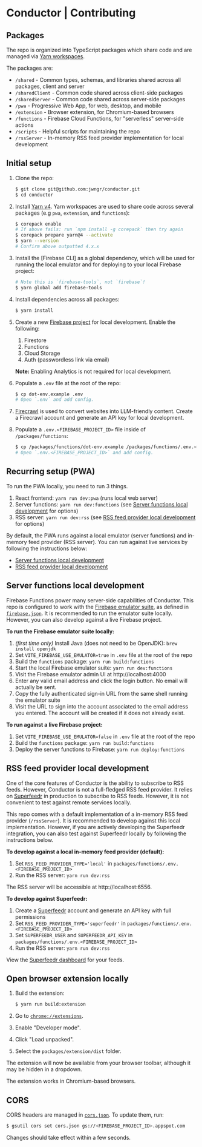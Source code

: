 # Conductor | Contributing

## Packages

The repo is organized into TypeScript packages which share code and are managed via
[Yarn workspaces](https://classic.yarnpkg.com/lang/en/docs/workspaces/).

The packages are:

- `/shared` - Common types, schemas, and libraries shared across all packages, client and server
- `/sharedClient` - Common code shared across client-side packages
- `/sharedServer` - Common code shared across server-side packages
- `/pwa` - Progressive Web App, for web, desktop, and mobile
- `/extension` - Browser extension, for Chromium-based browsers
- `/functions` - Firebase Cloud Functions, for "serverless" server-side actions
- `/scripts` - Helpful scripts for maintaining the repo
- `/rssServer` - In-memory RSS feed provider implementation for local development

## Initial setup

1.  Clone the repo:

    ```bash
    $ git clone git@github.com:jwngr/conductor.git
    $ cd conductor
    ```

1.  Install [Yarn v4](https://yarnpkg.com/getting-started/install). Yarn workspaces are used to
    share code across several packages (e.g `pwa`, `extension`, and `functions`):

    ```bash
    $ corepack enable
    # If above fails: run `npm install -g corepack` then try again
    $ corepack prepare yarn@4 --activate
    $ yarn --version
    # Confirm above outputted 4.x.x
    ```

1.  Install the [Firebase CLI] as a global dependency, which will be used for running the local
    emulator and for deploying to your local Firebase project:

    ```bash
    # Note this is `firebase-tools`, not `firebase`!
    $ yarn global add firebase-tools
    ```

1.  Install dependencies across all packages:

    ```bash
    $ yarn install
    ```

1.  Create a new [Firebase project](https://firebase.google.com/) for local development. Enable the
    following:

    1.  Firestore
    1.  Functions
    1.  Cloud Storage
    1.  Auth (passwordless link via email)

    **Note:** Enabling Analytics is not required for local development.

1.  Populate a `.env` file at the root of the repo:

    ```bash
    $ cp dot-env.example .env
    # Open `.env` and add config.
    ```

1.  [Firecrawl](https://www.firecrawl.dev/) is used to convert websites into LLM-friendly content.
    Create a Firecrawl account and generate an API key for local development.

1.  Populate a `.env.<FIREBASE_PROJECT_ID>` file inside of `/packages/functions`:

    ```bash
    $ cp /packages/functions/dot-env.example /packages/functions/.env.<FIREBASE_PROJECT_ID>
    # Open `.env.<FIREBASE_PROJECT_ID>` and add config.
    ```

## Recurring setup (PWA)

To run the PWA locally, you need to run 3 things.

1. React frontend: `yarn run dev:pwa` (runs local web server)
1. Server functions: `yarn run dev:functions` (see [Server functions local development](#server-functions-local-development) for options)
1. RSS server: `yarn run dev:rss` (see [RSS feed provider local development](#rss-feed-provider-local-development) for options)

By default, the PWA runs against a local emulator (server functions) and in-memory feed provider
(RSS server). You can run against live services by following the instructions below:

- [Server functions local development](#server-functions-local-development)
- [RSS feed provider local development](#rss-feed-provider-local-development)

## Server functions local development

Firebase Functions power many server-side capabilities of Conductor. This repo is configured to work
with the [Firebase emulator suite](https://firebase.google.com/docs/emulator-suite), as defined
in [`firebase.json`](/firebase.json). It is recommended to run the emulator suite locally. However,
you can also develop against a live Firebase project.

**To run the Firebase emulator suite locally:**

1. _(first time only)_ Install Java (does not need to be OpenJDK): `brew install openjdk`
1. Set `VITE_FIREBASE_USE_EMULATOR=true` in `.env` file at the root of the repo
1. Build the `functions` package: `yarn run build:functions`
1. Start the local Firebase emulator suite: `yarn run dev:functions`
1. Visit the Firebase emulator admin UI at http://localhost:4000
1. Enter any valid email address and click the login button. No email will actually be sent.
1. Copy the fully authenticated sign-in URL from the same shell running the emulator suite
1. Visit the URL to sign into the account associated to the email address you entered. The account
   will be created if it does not already exist.

**To run against a live Firebase project:**

1. Set `VITE_FIREBASE_USE_EMULATOR=false` in `.env` file at the root of the repo
1. Build the `functions` package: `yarn run build:functions`
1. Deploy the server functions to Firebase: `yarn run deploy:functions`

## RSS feed provider local development

One of the core features of Conductor is the ability to subscribe to RSS feeds. However, Conductor
is not a full-fledged RSS feed provider. It relies on [Superfeedr](https://superfeedr.com/) in
production to subscribe to RSS feeds. However, it is not convenient to test against remote services
locally.

This repo comes with a default implementation of a in-memory RSS feed provider (`/rssServer`). It
is recommended to develop against this local implementation. However, if you are actively developing
the Superfeedr integration, you can also test against Superfeedr locally by following the
instructions below.

**To develop against a local in-memory feed provider (default):**

1. Set `RSS_FEED_PROVIDER_TYPE='local'` in `packages/functions/.env.<FIREBASE_PROJECT_ID>`
1. Run the RSS server: `yarn run dev:rss`

The RSS server will be accessible at http://localhost:6556.

**To develop against Superfeedr:**

1. Create a [Superfeedr](https://superfeedr.com/) account and generate an API key with full permissions
1. Set `RSS_FEED_PROVIDER_TYPE='superfeedr'` in `packages/functions/.env.<FIREBASE_PROJECT_ID>`
1. Set `SUPERFEEDR_USER` and `SUPERFEEDR_API_KEY` in `packages/functions/.env.<FIREBASE_PROJECT_ID>`
1. Run the RSS server: `yarn run dev:rss`

View the [Superfeedr dashboard](https://superfeedr.com/) for your feeds.

## Open browser extension locally

1. Build the extension:

   ```bash
   $ yarn run build:extension
   ```

1. Go to [`chrome://extensions`](chrome://extensions).

1. Enable "Developer mode".

1. Click "Load unpacked".

1. Select the `packages/extension/dist` folder.

The extension will now be available from your browser toolbar, although it may be hidden in a
dropdown.

The extension works in Chromium-based browsers.

## CORS

CORS headers are managed in [`cors.json`](/cors.json). To update them, run:

```bash
$ gsutil cors set cors.json gs://<FIREBASE_PROJECT_ID>.appspot.com
```

Changes should take effect within a few seconds.
